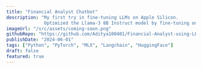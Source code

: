 ```yaml
---
title: "Financial Analyst Chatbot"
description: "My first try in fine-tuning LLMs on Apple Silicon.
              Optimized the Llama-3 8B Instruct model by fine-tuning on SEC filings data to build an RAG pipeline using Langchain, delivering actionable insights from 10-K reports."
imageUrl: "/src/assets/coming-soon.png"
githubRepo: "https://github.com/Aditya100401/Financial-Analyst-using-LLama-3"
publishDate: "2024-06-01"
tags: ["Python", "PyTorch", "MLX", "Langchain", "HuggingFace"]
draft: false
featured: true
---
```

